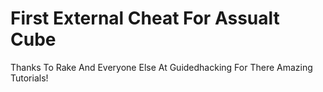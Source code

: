 # First External Cheat For Assualt Cube


Thanks To Rake And Everyone Else At Guidedhacking For There Amazing Tutorials!
